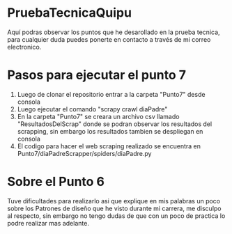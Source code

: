 # PruebaTecnicaQuipu
Aquí podras observar los puntos que he desarollado en la prueba tecnica, para cualquier duda puedes ponerte en contacto a través de mi correo electronico.

# Pasos para ejecutar el punto 7
1. Luego de clonar el repositorio entrar a la carpeta "Punto7" desde consola
2. Luego ejecutar el comando "scrapy crawl diaPadre"
3. En la carpeta "Punto7" se creara un archivo csv llamado "ResultadosDelScrap" donde se podran observar los resultados del scrapping, sin embargo los resultados tambien se despliegan en consola
4. El codigo para hacer el web scraping realizado se encuentra en Punto7/diaPadreScrapper/spiders/diaPadre.py

# Sobre el Punto 6
Tuve dificultades para realizarlo asi que explique en mis palabras un poco sobre los Patrones de diseño que he visto durante mi carrera, me disculpo al respecto, sin embargo no tengo dudas de que con un poco de practica lo podre realizar mas adelante.
